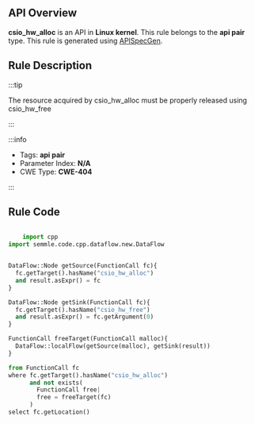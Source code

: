 ---
---


## API Overview
**csio_hw_alloc** is an API in **Linux kernel**. This rule belongs to the **api pair** type. This rule is generated using [APISpecGen](../../tools/APISpecGen).
## Rule Description

:::tip

The resource acquired by csio_hw_alloc must be properly released using csio_hw_free

:::

:::info

- Tags: **api pair**
- Parameter Index: **N/A**
- CWE Type: **CWE-404**

:::

## Rule Code
```python

    import cpp
import semmle.code.cpp.dataflow.new.DataFlow


DataFlow::Node getSource(FunctionCall fc){
  fc.getTarget().hasName("csio_hw_alloc")
  and result.asExpr() = fc
}

DataFlow::Node getSink(FunctionCall fc){
  fc.getTarget().hasName("csio_hw_free")
  and result.asExpr() = fc.getArgument(0)
}

FunctionCall freeTarget(FunctionCall malloc){
  DataFlow::localFlow(getSource(malloc), getSink(result))
}

from FunctionCall fc
where fc.getTarget().hasName("csio_hw_alloc")
      and not exists(
        FunctionCall free| 
        free = freeTarget(fc)
      )
select fc.getLocation()

    
```